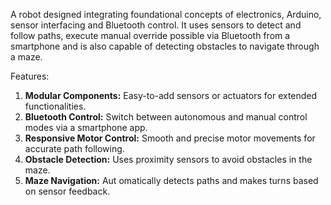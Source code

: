 A robot designed integrating foundational concepts of electronics, Arduino, sensor interfacing and Bluetooth control. It uses sensors to detect and follow paths, execute manual override possible via Bluetooth from a smartphone and is also capable of detecting obstacles to navigate through a maze. 

Features:
1.  **Modular Components:** Easy-to-add sensors or actuators for extended functionalities.
2. **Bluetooth Control:** Switch between autonomous and manual control modes via a smartphone app.
3. **Responsive Motor Control:** Smooth and precise motor movements for accurate path following.
4. **Obstacle Detection:** Uses proximity sensors to avoid obstacles in the maze.
5. **Maze Navigation:** Aut omatically detects paths and makes turns based on sensor feedback.
